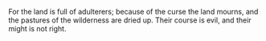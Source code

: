 For the land is full of adulterers; because of the curse the land mourns, and the pastures of the wilderness are dried up. Their course is evil, and their might is not right.
